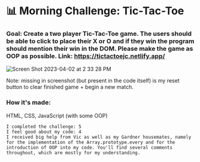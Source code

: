 # 📊 Morning Challenge: Tic-Tac-Toe

### Goal: Create a two player Tic-Tac-Toe game. The users should be able to click to place their X or O and if they win the program should mention their win in the DOM. Please make the game as OOP as possible. Link: https://tictactoejc.netlify.app/

![Screen Shot 2023-04-02 at 2 33 28 PM](https://user-images.githubusercontent.com/126643073/229372494-db1d17bd-7297-4cc7-9986-b8fd95af6466.png)

Note: missing in screenshot (but present in the code itself) is my reset button to clear finished game + begin a new match. 

### How it's made:
HTML, CSS, JavaScript (with some OOP)

```
I completed the challenge: 5
I feel good about my code: 4
I received big help from Vic as well as my Gardner housemates, namely for the implementation of the Array.prototype.every and for the introduction of OOP into my code. You'll find several comments throughout, which are mostly for my understanding. 
```
